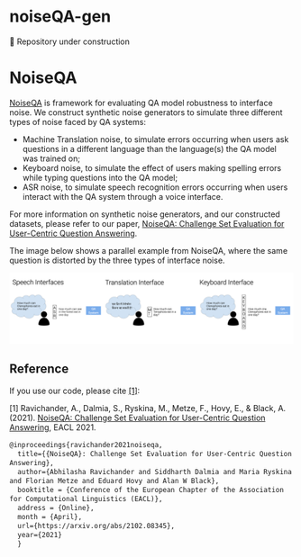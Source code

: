 # noiseQA-gen

:wrench: Repository under construction  

# NoiseQA

[NoiseQA](https://noiseqa.github.io/) is framework for evaluating QA model robustness to interface noise.
We construct synthetic noise generators to simulate three different types of noise faced by QA systems:
 - Machine Translation noise, to simulate errors occurring when users ask questions in a different language than the language(s) the QA model was trained on;
 - Keyboard noise, to simulate the effect of users making spelling errors while typing questions into the QA model;
 - ASR noise, to simulate speech recognition errors occurring when users interact with the QA system through a voice interface. 

For more information on synthetic noise generators, and our constructed datasets, please refer to our paper,
[NoiseQA: Challenge Set Evaluation for User-Centric Question Answering](https://arxiv.org/abs/2102.08345).

The image below shows a parallel example from NoiseQA, where the same question is distorted by the three types of interface noise.

![An example from NoiseQA](noiseqa_example.png)


## Reference

If you use our code, please cite [[1]](https://arxiv.org/abs/2102.08345):

[1] Ravichander, A., Dalmia, S., Ryskina, M., Metze, F., Hovy, E., & Black, A. (2021). [NoiseQA: Challenge Set Evaluation for User-Centric Question Answering](https://arxiv.org/abs/2102.08345), EACL 2021.

```
@inproceedings{ravichander2021noiseqa,
  title={{NoiseQA}: Challenge Set Evaluation for User-Centric Question Answering},
  author={Abhilasha Ravichander and Siddharth Dalmia and Maria Ryskina and Florian Metze and Eduard Hovy and Alan W Black},
  booktitle = {Conference of the European Chapter of the Association for Computational Linguistics (EACL)},
  address = {Online},
  month = {April},
  url={https://arxiv.org/abs/2102.08345},
  year={2021}
  }
```

